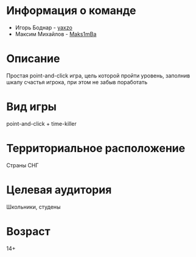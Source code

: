 # Информация о команде
- Игорь Боднар - [yaxzo](https://github.com/yaxzo/)
- Максим Михайлов - [Maks1mBa](https://github.com/Maks1mBa/)

# Описание
Простая point-and-click игра, цель которой пройти уровень, заполнив шкалу счастья игрока, при этом не забыв поработать

# Вид игры
point-and-click + time-killer

# Территориальное расположение
Страны СНГ

# Целевая аудитория
Школьники, студены

# Возраст
14+

